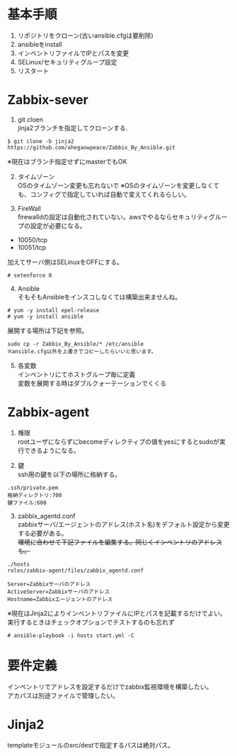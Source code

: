 # 基本手順

1. リポジトリをクローン(古いansible.cfgは要削除)  
2. ansibleをinstall  
3. インベントリファイルでIPとパスを変更  
4. SELinux/セキュリティグループ設定  
5. リスタート

# Zabbix-sever

1. git cloen  
jinja2ブランチを指定してクローンする.
```
$ git clone -b jinja2 https://github.com/ahegaowpeace/Zabbix_By_Ansible.git
```
※現在はブランチ指定せずにmasterでもOK   

2. タイムゾーン  
OSのタイムゾーン変更も忘れないで
※OSのタイムゾーンを変更しなくても、コンフィグで指定していれば自動で変えてくれるらしい。

3. FireWall  
firewalldの設定は自動化されていない。awsでやるならセキュリティグループの設定が必要になる。  

- 10050/tcp
- 10051/tcp

加えてサーバ側はSELinuxをOFFにする。
```
# setenforce 0
```

4. Ansible  
そもそもAnsibleをインスコしなくては構築出来ませんね。
```
# yum -y install epel-release
# yum -y install ansible
```
展開する場所は下記を参照。
```
sudo cp -r Zabbix_By_Ansible/* /etc/ansible
※ansible.cfg以外を上書きでコピーしたらいいと思います。
```

5. 各変数  
インベントリにてホストグループ毎に定義  
変数を展開する時はダブルクォーテーションでくくる

# Zabbix-agent

1. 権限  
rootユーザにならずにbecomeディレクティブの値をyesにするとsudoが実行できるようになる。

2. 鍵  
ssh用の鍵を以下の場所に格納する。
```
.ssh/private.pem
格納ディレクトリ:700
鍵ファイル:600
```

3. zabbix_agentd.conf  
zabbixサーバ/エージェントのアドレス(ホスト名)をデフォルト設定から変更する必要がある。  
~~環境に合わせて下記ファイルを編集する。同じくインベントリのアドレスも。~~
```
./hosts
roles/zabbix-agent/files/zabbix_agentd.conf

Server=Zabbixサーバのアドレス
ActiveServer=Zabbixサーバのアドレス
Hostname=Zabbixエージェントのアドレス
```
※現在はJinja2によりインベントリファイルにIPとパスを記載するだけでよい。
実行するときはチェックオプションでテストするのも忘れず
```
# ansible-playbook -i hosts start.yml -C
```

# 要件定義
インベントリでアドレスを設定するだけでzabbix監視環境を構築したい。  
アカパスは別途ファイルで管理したい。

# Jinja2
templateモジュールのsrc/destで指定するパスは絶対パス。  
